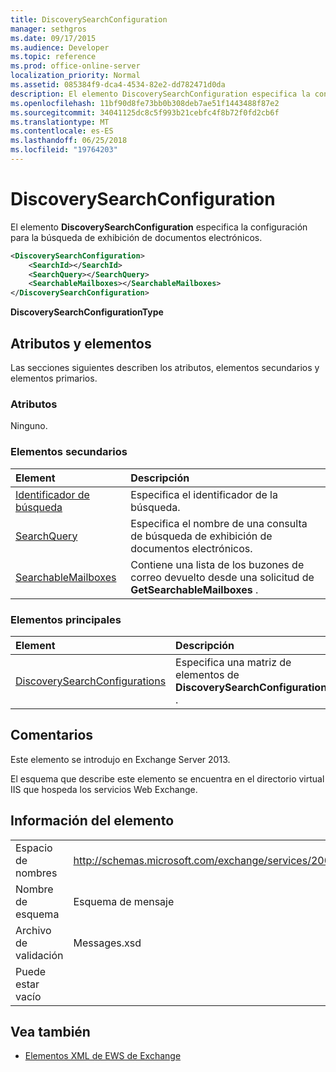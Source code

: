 ```yaml
---
title: DiscoverySearchConfiguration
manager: sethgros
ms.date: 09/17/2015
ms.audience: Developer
ms.topic: reference
ms.prod: office-online-server
localization_priority: Normal
ms.assetid: 085384f9-dca4-4534-82e2-dd782471d0da
description: El elemento DiscoverySearchConfiguration especifica la configuración para la búsqueda de exhibición de documentos electrónicos.
ms.openlocfilehash: 11bf90d8fe73bb0b308deb7ae51f1443488f87e2
ms.sourcegitcommit: 34041125dc8c5f993b21cebfc4f8b72f0fd2cb6f
ms.translationtype: MT
ms.contentlocale: es-ES
ms.lasthandoff: 06/25/2018
ms.locfileid: "19764203"
---
```

# <a name="discoverysearchconfiguration"></a>DiscoverySearchConfiguration

El elemento **DiscoverySearchConfiguration** especifica la configuración para la búsqueda de exhibición de documentos electrónicos. 
  
```XML
<DiscoverySearchConfiguration>
    <SearchId></SearchId>
    <SearchQuery></SearchQuery>
    <SearchableMailboxes></SearchableMailboxes>
</DiscoverySearchConfiguration>
```

 **DiscoverySearchConfigurationType**
## <a name="attributes-and-elements"></a>Atributos y elementos

Las secciones siguientes describen los atributos, elementos secundarios y elementos primarios.
  
### <a name="attributes"></a>Atributos

Ninguno.
  
### <a name="child-elements"></a>Elementos secundarios

|**Element**|**Descripción**|
|:-----|:-----|
|[Identificador de búsqueda](searchid.md) <br/> |Especifica el identificador de la búsqueda.  <br/> |
|[SearchQuery](searchquery.md) <br/> |Especifica el nombre de una consulta de búsqueda de exhibición de documentos electrónicos.  <br/> |
|[SearchableMailboxes](searchablemailboxes.md) <br/> |Contiene una lista de los buzones de correo devuelto desde una solicitud de **GetSearchableMailboxes** .  <br/> |
   
### <a name="parent-elements"></a>Elementos principales

|**Element**|**Descripción**|
|:-----|:-----|
|[DiscoverySearchConfigurations](discoverysearchconfigurations.md) <br/> |Especifica una matriz de elementos de **DiscoverySearchConfiguration** .  <br/> |
   
## <a name="remarks"></a>Comentarios

Este elemento se introdujo en Exchange Server 2013.
  
El esquema que describe este elemento se encuentra en el directorio virtual IIS que hospeda los servicios Web Exchange.
  
## <a name="element-information"></a>Información del elemento

|||
|:-----|:-----|
|Espacio de nombres  <br/> |http://schemas.microsoft.com/exchange/services/2006/messages  <br/> |
|Nombre de esquema  <br/> |Esquema de mensaje  <br/> |
|Archivo de validación  <br/> |Messages.xsd  <br/> |
|Puede estar vacío  <br/> ||
   
## <a name="see-also"></a>Vea también

- [Elementos XML de EWS de Exchange](ews-xml-elements-in-exchange.md)

